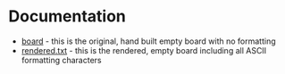 # Documentation

- [board](board.txt) - this is the original, hand built empty board with no formatting
- [rendered.txt](rendered.txt) - this is the rendered, empty board including all ASCII formatting characters
